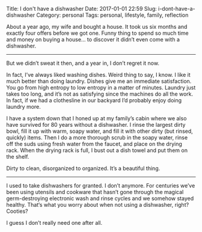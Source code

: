 Title: I don't have a dishwasher
Date: 2017-01-01 22:59
Slug: i-dont-have-a-dishwasher
Category: personal
Tags: personal, lifestyle, family, reflection

About a year ago, my wife and bought a house. It took us six months and exactly four offers before we got one. Funny thing to spend so much time and money on buying a house… to discover it didn’t even come with a dishwasher.

---

But we didn’t sweat it then, and a year in, I don’t regret it now.

In fact, I’ve always liked washing dishes. Weird thing to say, I know. I like it much better than doing laundry. Dishes give me an immediate satisfaction. You go from high entropy to low entropy in a matter of minutes. Laundry just takes too long, and it’s not as satisfying since the machines do all the work. In fact, if we had a clothesline in our backyard I’d probably enjoy doing laundry more.

I have a system down that I honed up at my family’s cabin where we also have survived for 80 years without a dishwasher. I rinse the largest dirty bowl, fill it up with warm, soapy water, and fill it with other dirty (but rinsed, quickly) items. Then I do a more thorough scrub in the soapy water, rinse off the suds using fresh water from the faucet, and place on the drying rack. When the drying rack is full, I bust out a dish towel and put them on the shelf.

Dirty to clean, disorganized to organized. It’s a beautiful thing.

---

I used to take dishwashers for granted. I don’t anymore. For centuries we’ve been using utensils and cookware that hasn’t gone through the magical germ-destroying electronic wash and rinse cycles and we somehow stayed healthy. That‘s what you worry about when not using a dishwasher, right? Cooties?

I guess I don’t really need one after all.
